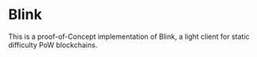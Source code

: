 # Blink
This is a proof-of-Concept implementation of Blink, a light client for static difficulty PoW blockchains. 
